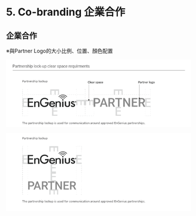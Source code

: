 # 5. Co-branding 企業合作

## 企業合作

※與Partner Logo的大小比例、位置、顏色配置

![](../.gitbook/assets/partner-01.png)

![](../.gitbook/assets/partner-02.png)

